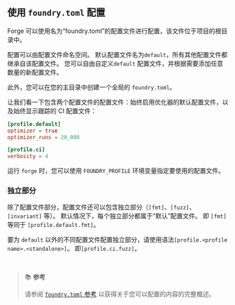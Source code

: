 
## 使用 `foundry.toml` 配置

Forge 可以使用名为“foundry.toml”的配置文件进行配置，该文件位于项目的根目录中。

配置可以由配置文件命名空间。 默认配置文件名为`default`，所有其他配置文件都继承自该配置文件。 您可以自由自定义`default` 配置文件，并根据需要添加任意数量的新配置文件。

此外，您可以在您的主目录中创建一个全局的 `foundry.toml`。

让我们看一下包含两个配置文件的配置文件：始终启用优化器的默认配置文件，以及始终显示跟踪的 CI 配置文件：

```toml
[profile.default]
optimizer = true
optimizer_runs = 20_000

[profile.ci]
verbosity = 4
```

运行 `forge` 时，您可以使用 `FOUNDRY_PROFILE` 环境变量指定要使用的配置文件。

### 独立部分

除了配置文件部分，配置文件还可以包含独立部分（`[fmt]`、`[fuzz]`、`[invariant]` 等）。 默认情况下，每个独立部分都属于“默认”配置文件。
即 `[fmt]` 等同于 `[profile.default.fmt]`。

要为 `default` 以外的不同配置文件配置独立部分，请使用语法`[profile.<profile name>.<standalone>]`。
即`[profile.ci.fuzz]`。

<br>

> 📚 **参考**
>
> 请参阅 [`foundry.toml` 参考](../reference/config/) 以获得关于您可以配置的内容的完整概述。